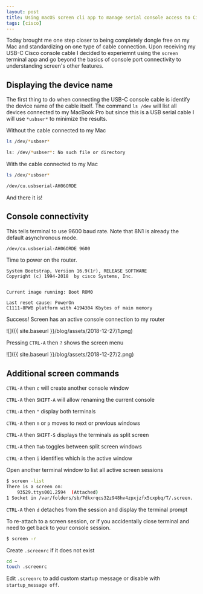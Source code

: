 ```yaml
---
layout: post
title: Using macOS screen cli app to manage serial console access to Cisco devices
tags: [cisco]
---
```

Today brought me one step closer to being completely dongle free on my Mac and standardizing on one type of cable connection. Upon receiving my USB-C Cisco console cable I decided to experiemnt using the `screen` terminal app and go beyond  the basics of console port connectivity to understanding screen's other features.
<!--more-->

## Displaying the device name

The first thing to do when connecting the USB-C console cable is identify the device name of the cable itself. The command `ls /dev` will list all devices connected to my MacBook Pro but since this is a USB serial cable I will use `*usbser*` to minimize the results.

Without the cable connected to my Mac

```bash
ls /dev/*usbser*

ls: /dev/*usbser*: No such file or directory
```

With the cable connected to my Mac

```bash
ls /dev/*usbser*

/dev/cu.usbserial-AH06ORDE
```
And there it is! 

## Console connectivity

This tells terminal to use 9600 baud rate. Note that 8N1 is already the default asynchronous mode.

```bash
/dev/cu.usbserial-AH06ORDE 9600
```

Time to power on the router.

```
System Bootstrap, Version 16.9(1r), RELEASE SOFTWARE
Copyright (c) 1994-2018  by cisco Systems, Inc.


Current image running: Boot ROM0

Last reset cause: PowerOn
C1111-8PWB platform with 4194304 Kbytes of main memory
```

Success! Screen has an active console connection to my router 

![]({{ site.baseurl }}/blog/assets/2018-12-27/1.png)


Pressing `CTRL-A` then `?` shows the screen menu

![]({{ site.baseurl }}/blog/assets/2018-12-27/2.png)

## Additional screen commands

`CTRL-A` then `c` will create another console window

`CTRL-A` then `SHIFT-A` will allow renaming the current console

`CTRL-A` then `"` display both terminals

`CTRL-A` then `n` or `p` moves to next or previous windows

`CTRL-A` then `SHIFT-S` displays the terminals as split screen

`CTRL-A` then `Tab` toggles between split screen windows

`CTRL-A` then `i` identifies which is the active window

Open another terminal window to list all active screen sessions

```bash
$ screen -list
There is a screen on:
	93529.ttys001.2594	(Attached)
1 Socket in /var/folders/sb/7dkxrqcs32z948hv4zpxjzfx5cxpbq/T/.screen.
```

`CTRL-A` then `d` detaches from the session and display the terminal prompt

To re-attach to a screen session, or if you accidentally close terminal and need to get back to your console session.

```bash
$ screen -r
```

Create `.screenrc` if it does not exist

```bash
cd ~
touch .screenrc
```

Edit `.screenrc` to add custom startup message or disable with `startup_message off`.


